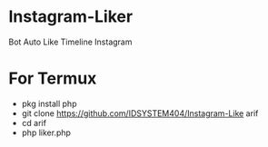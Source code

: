 # Instagram-Liker
Bot Auto Like Timeline Instagram

# For Termux
- pkg install php
- git clone https://github.com/IDSYSTEM404/Instagram-Like arif
- cd arif
- php liker.php
